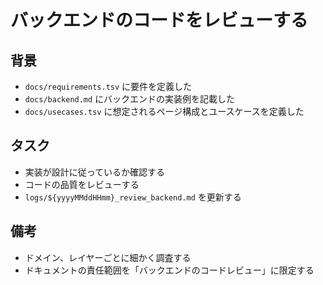 # バックエンドのコードをレビューする

## 背景

- `docs/requirements.tsv` に要件を定義した
- `docs/backend.md` にバックエンドの実装例を記載した
- `docs/usecases.tsv` に想定されるページ構成とユースケースを定義した

## タスク

- 実装が設計に従っているか確認する
- コードの品質をレビューする
- `logs/${yyyyMMddHHmm}_review_backend.md` を更新する

## 備考

- ドメイン、レイヤーごとに細かく調査する
- ドキュメントの責任範囲を「バックエンドのコードレビュー」に限定する
